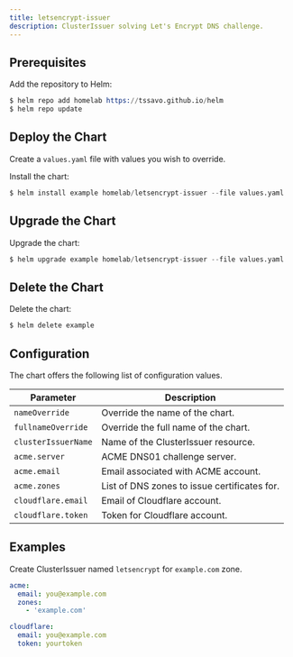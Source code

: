 ```yaml
---
title: letsencrypt-issuer
description: ClusterIssuer solving Let's Encrypt DNS challenge.
---
```


## Prerequisites

Add the repository to Helm:

```s
$ helm repo add homelab https://tssavo.github.io/helm
$ helm repo update
```

## Deploy the Chart

Create a `values.yaml` file with values you wish to override.

Install the chart:

```s
$ helm install example homelab/letsencrypt-issuer --file values.yaml
```

## Upgrade the Chart

Upgrade the chart:

```s
$ helm upgrade example homelab/letsencrypt-issuer --file values.yaml
```

## Delete the Chart

Delete the chart:

```s
$ helm delete example
```

## Configuration

The chart offers the following list of configuration values.

| Parameter | Description
| - | - |
| `nameOverride` | Override the name of the chart. |
| `fullnameOverride` | Override the full name of the chart. |
| `clusterIssuerName` | Name of the ClusterIssuer resource. |
| `acme.server` | ACME DNS01 challenge server. |
| `acme.email` | Email associated with ACME account. |
| `acme.zones` | List of DNS zones to issue certificates for. |
| `cloudflare.email` | Email of Cloudflare account. |
| `cloudflare.token` | Token for Cloudflare account. |

## Examples

Create ClusterIssuer named `letsencrypt` for `example.com` zone.

```yaml
acme:
  email: you@example.com
  zones:
    - 'example.com'

cloudflare:
  email: you@example.com
  token: yourtoken
```
